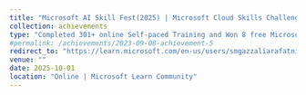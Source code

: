 ```yaml
---
title: "Microsoft AI Skill Fest(2025) | Microsoft Cloud Skills Challenge(2024) | Microsoft Learn AI Skills Challenge(2023)"
collection: achievements
type: "Completed 301+ online Self‑paced Training and Won 8 free Microsoft certification exam. Modules: 1391+, Training Time: 1094+ Hours and Passed Azure DP100 | DP700 | AI102 | DP203 | AI900"
#permalink: /achievements/2023-09-08-achievement-5
redirect_to: "https://learn.microsoft.com/en-us/users/smgazzaliarafatnishan-4645/transcript/d5y6ghp168eyero"
venue: ""
date: 2025-10-01
location: "Online | Microsoft Learn Community"
---
```

